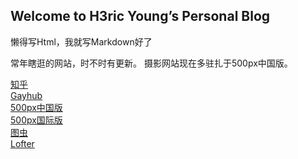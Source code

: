 ## Welcome to H3ric Young’s Personal Blog
懒得写Html，我就写Markdown好了

常年瞎逛的网站，时不时有更新。
摄影网站现在多驻扎于500px中国版。

[知乎](https://www.zhihu.com/people/H3ric)<br>
[Gayhub](https://github.com/HericYoung)<br>
[500px中国版](https://500px.me/h3ricyoung)<br>
[500px国际版](https://500px.com/1332454954)<br>
[图虫](https://tuchong.com/1164784/)<br>
[Lofter](http://hericyoung.lofter.com)<br>

